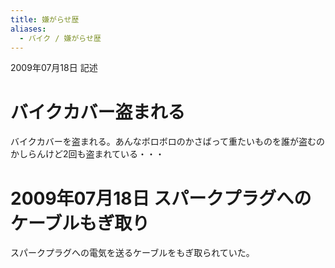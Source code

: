 ```yaml
---
title: 嫌がらせ歴
aliases:
  - バイク / 嫌がらせ歴
---
```


2009年07月18日 記述


バイクカバー盗まれる
================================================================================
バイクカバーを盗まれる。あんなボロボロのかさばって重たいものを誰が盗むのかしらんけど2回も盗まれている・・・


2009年07月18日 スパークプラグへのケーブルもぎ取り
================================================================================
スパークプラグへの電気を送るケーブルをもぎ取られていた。

